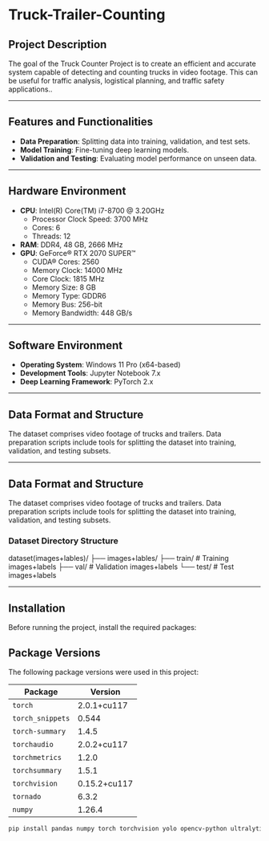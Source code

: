 # Truck-Trailer-Counting

## Project Description
The goal of the Truck Counter Project is to create an efficient and accurate system capable of detecting and counting trucks in video footage. This can be useful for traffic analysis, logistical planning, and traffic safety applications..

---

## Features and Functionalities
- **Data Preparation**: Splitting data into training, validation, and test sets.
- **Model Training**: Fine-tuning deep learning models.
- **Validation and Testing**: Evaluating model performance on unseen data.

---

## Hardware Environment
- **CPU**: Intel(R) Core(TM) i7-8700 @ 3.20GHz
  - Processor Clock Speed: 3700 MHz
  - Cores: 6
  - Threads: 12
- **RAM**: DDR4, 48 GB, 2666 MHz
- **GPU**: GeForce® RTX 2070 SUPER™
  - CUDA® Cores: 2560
  - Memory Clock: 14000 MHz
  - Core Clock: 1815 MHz
  - Memory Size: 8 GB
  - Memory Type: GDDR6
  - Memory Bus: 256-bit
  - Memory Bandwidth: 448 GB/s

---

## Software Environment
- **Operating System**: Windows 11 Pro (x64-based)
- **Development Tools**: Jupyter Notebook 7.x
- **Deep Learning Framework**: PyTorch 2.x

---

## Data Format and Structure
The dataset comprises video footage of trucks and trailers. Data preparation scripts include tools for splitting the dataset into training, validation, and testing subsets.

---

## Data Format and Structure
The dataset comprises video footage of trucks and trailers. Data preparation scripts include tools for splitting the dataset into training, validation, and testing subsets.

### Dataset Directory Structure

dataset(images+lables)/
├── images+lables/
  ├── train/     # Training images+labels
  ├── val/       # Validation images+labels
  └── test/      # Test images+labels

---

## Installation

Before running the project, install the required packages:

## Package Versions

The following package versions were used in this project:

| Package               | Version      |
|-----------------------|--------------|
| `torch`              | 2.0.1+cu117  |
| `torch_snippets`     | 0.544        |
| `torch-summary`      | 1.4.5        |
| `torchaudio`         | 2.0.2+cu117  |
| `torchmetrics`       | 1.2.0        |
| `torchsummary`       | 1.5.1        |
| `torchvision`        | 0.15.2+cu117 |
| `tornado`            | 6.3.2        |
| `numpy`              | 1.26.4       |

```bash 
pip install pandas numpy torch torchvision yolo opencv-python ultralytics PIL glob2

